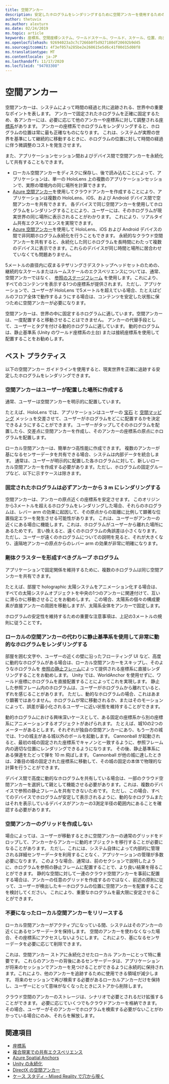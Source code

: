 ```yaml
---
title: 空間アンカー
description: 安定したホログラムをレンダリングするために空間アンカーを使用するためのベスト プラクティス。
author: thetuvix
ms.author: alexturn
ms.date: 02/24/2019
ms.topic: article
keywords: 座標系、空間座標システム、ワールドスケール、ワールド、スケール、位置、向き、アンカー、空間アンカー、ワールドロック、ワールドロック、永続化、共有、mixed reality ヘッドセット、windows mixed reality ヘッドセット、仮想リアリティヘッドセット、HoloLens
ms.openlocfilehash: 92694023a3c7c7266b0f5d927180df20692b9d45
ms.sourcegitcommit: 4f3ef057a285be2e260615e5d6c41f00d15d08f8
ms.translationtype: MT
ms.contentlocale: ja-JP
ms.lasthandoff: 11/17/2020
ms.locfileid: "94703308"
---
```

# <a name="spatial-anchors"></a>空間アンカー

空間アンカーは、システムによって時間の経過と共に追跡される、世界中の重要なポイントを表します。 アンカーで固定されたホログラムを正確に固定するため、各アンカーには、必要に応じて他のアンカーや座標系に対して調整される[座標系](coordinate-systems.md)があります。  アンカーの座標系でホログラムをレンダリングすると、ホログラムの位置は常に最も正確なものになります。 これは、システムが実際の世界を基準にして継続的に移動するときに、ホログラムの位置に対して時間の経過に伴う微調整のコストを発生させます。

また、アプリケーションセッション間およびデバイス間で空間アンカーを永続化して共有することもできます。
* ローカル空間アンカーをディスクに保存し、後で読み込むことによって、アプリケーションは、単一の HoloLens 上の複数のアプリケーションセッションで、実際の環境内の同じ場所を計算できます。
* <a href="https://docs.microsoft.com/azure/spatial-anchors/overview" target="_blank">Azure 空間アンカー</a>を使用してクラウドアンカーを作成することにより、アプリケーションは複数の HoloLens、iOS、および Android デバイス間で空間アンカーを共有できます。 各デバイスで同じ空間アンカーを使用してホログラムをレンダリングすることにより、ユーザーには、そのホログラムが現実世界の同じ場所に表示されることがわかります。 これにより、リアルタイム共有エクスペリエンスを実現できます。
* <a href="https://docs.microsoft.com/azure/spatial-anchors/overview" target="_blank">Azure 空間アンカー</a>を使用して HoloLens、iOS および Android デバイスの間で非同期ホログラム永続化を行うこともできます。 永続的なクラウド空間アンカーを共有すると、永続化した同じホログラムを長時間にわたって複数のデバイスに表示できます。これらのデバイスが同じ時間と場所に居合わせていなくても問題ありません。

5メートルの直径内に収まるテザリングさデスクトップヘッドセットのための、継続的なスケールまたはルームスケールのエクスペリエンスについては、通常、空間アンカーではなく、 [参照のステージフレーム](coordinate-systems.md#stage-frame-of-reference) を使用します。これにより、すべてのコンテンツを表示する1つの座標系が提供されます。 ただし、アプリケーションで、ユーザーが HoloLens で5メートルを超えている場合、たとえばビルのフロア全体で動作するようにする場合は、コンテンツを安定した状態に保つために空間アンカーが必要になります。

空間アンカーは、世界の中に固定するホログラムに適しています。空間アンカーは、一度配置すると移動させることはできません。 アンカーの代替手段として、ユーザーとタグを付ける動的ホログラムに適しています。 動的ホログラムは、静止基準系 (Unity のワールド座標系の土台) または接続座標系を使用して配置することをお勧めします。

## <a name="best-practices"></a>ベスト プラクティス

以下の空間アンカー ガイドラインを使用すると、現実世界を正確に追跡する安定したホログラムをレンダリングできます。

### <a name="create-spatial-anchors-where-users-place-them"></a>空間アンカーはユーザーが配置した場所に作成する

通常、ユーザーは空間アンカーを明示的に配置しています。

たとえば、HoloLens では、アプリケーションはユーザーの [宝石](gaze-and-commit.md) と [空間マッピング](spatial-mapping.md) メッシュを交差させて、ユーザーがホログラムをどこに配置するかを決定できるようにすることができます。 ユーザーがタップしてそのホログラムを配置したら、交差点に空間アンカーを作成し、そのアンカーの座標系の原点にホログラムを配置します。

ローカル空間アンカーは、簡単かつ高性能に作成できます。 複数のアンカーが基になるセンサーデータを共有できる場合、システムは内部データを統合します。 通常は、ユーザーが明示的に配置した各ホログラムに対して、新しいローカル空間アンカーを作成する必要があります。ただし、ホログラムの固定グループなど、以下に示すケースは除きます。

### <a name="always-render-anchored-holograms-within-3-meters-of-their-anchor"></a>固定されたホログラムは必ずアンカーから 3 m にレンダリングする

空間アンカーは、アンカーの原点近くの座標系を安定させます。 このオリジンから3メートルを超えるホログラムをレンダリングした場合、それらのホログラムは、レバー arm の効果に起因して、その原点からの距離に比例して顕著な位置指定エラーを発生させる可能性があります。 これは、ユーザーがアンカーの近くにある場合に機能します。これは、ホログラムがユーザーから離れた場所にあるためです。 言い換えると、遠くのホログラムの角誤差は小さくなります。 ただし、ユーザーが遠くのホログラムについての説明を見ると、それが大きくなり、遠隔地アンカーの原点からのレバー arm の効果が非常に明確になります。

### <a name="group-holograms-that-should-form-a-rigid-cluster"></a>剛体クラスターを形成すべきグループ ホログラム

アプリケーションで固定関係を維持するために、複数のホログラムは同じ空間アンカーを共有できます。

たとえば、部屋で holographic 太陽システムをアニメーション化する場合は、すべての太陽システムオブジェクトを中央の1つのアンカーに関連付けて、互いに滑らかに移動させることをお勧めします。 この場合、太陽系の個々の構成要素が直接アンカーの周囲を移動しますが、太陽系全体をアンカーで固定します。

ホログラムの安定性を維持するための重要な注意事項は、上記の3メートルの規則に従うことです。

### <a name="render-highly-dynamic-holograms-using-the-stationary-frame-of-reference-instead-of-a-local-spatial-anchor"></a>ローカルの空間アンカーの代わりに静止基準系を使用して非常に動的なホログラムをレンダリングする

部屋を囲む文字や、ユーザーの近くの壁に沿ったフローティング UI など、高度に動的なホログラムがある場合は、ローカル空間アンカーをスキップし、そのようなホログラムを [参照の静止フレーム](coordinate-systems.md#stationary-frame-of-reference)によって提供される座標系に直接レンダリングすることをお勧めします。 Unity では、WorldAnchor を使用せずに、ワールド座標にホログラムを直接配置することによってこれを実現します。 静止した参照フレーム内のホログラムは、ユーザーがホログラムから離れていると、ずれを感じることがあります。 ただし、動的なホログラムの場合、これはあまり顕著ではありません。ホログラムが常に移動されるか、またはそのモーションによって、誤差が最小化されるユーザーに近い状態を維持することができます。

動的ホログラムにおける興味深いケースとして、ある固定の座標系から別の座標系にアニメーションするオブジェクトがあげられます。 たとえば、城10の2つのメーターがあるとします。それぞれが独自の空間アンカーにあり、もう一方の城では、1つの城主がある城以外のボールを起動します。 Cannonball が起動されると、最初の城の固定された座標系でキャノンと一致するように、参照フレーム内の適切な位置にレンダリングできるようになります。 その後、静止基準系にある弾道をたどって弾を 10 m 飛ばします。 Cannonball が他の城に達したときは、2番目の城の固定された座標系に移動して、その城の固定の本体で物理的な計算を行うことができます。

デバイス間で高度に動的なホログラムを共有している場合は、一部のクラウド空間アンカーを選択して親として機能させる必要があります。これは、複数のデバイスで参照の静止フレームを共有できないためです。  ただし、この場合、すべてのデバイスでホログラムが安定して表示されるように、動的なホログラムまたはそれを表示しているデバイスがアンカーの3測定半径の範囲内にあることを確認する必要があります。

### <a name="avoid-creating-a-grid-of-spatial-anchors"></a>空間アンカーのグリッドを作成しない

場合によっては、ユーザーが移動するときに空間アンカーの通常のグリッドをドロップして、アンカーからアンカーに動的オブジェクトを移行することが必要になることがあります。 ただし、これには、システム自体によって内部的に管理される詳細センサーデータを利用することなく、アプリケーションの管理が多数必要になります。 このような場合、通常は、前のセクションで説明したように、ホログラムを参照の静止フレームに配置することで、より良い結果を得ることができます。
静的な空間に対して一連のクラウド空間アンカーを事前に配置する場合は、アンカーの任意のグリッドを作成するのではなく、前述の原則に従って、ユーザーが検出したキーホログラムの位置に空間アンカーを配置することを検討してください。 これにより、重要なホログラムを最大限に安定させることができます。

### <a name="release-local-spatial-anchors-you-no-longer-need"></a>不要になったローカル空間アンカーをリリースする

ローカル空間アンカーがアクティブになっている間、システムはそのアンカーの近くにあるセンサーデータを保持します。 空間のアンカーを使わなくなった場合、その座標系にアクセスしないようにします。 これにより、基になるセンサーデータを必要に応じて削除できます。

これは、空間アンカー ストアに永続化させたローカル アンカーにとって特に重要です。 これらのアンカーの背後にあるセンサーデータは、アプリケーションが将来のセッションでアンカーを見つけることができるように永続的に保持されます。これにより、他のアンカーを追跡するために使用できる領域が減少します。 将来のセッションで再び検索する必要があるローカルアンカーだけを保持し、ユーザーにとって意味がなくなったときにストアから削除します。

クラウド空間のアンカーのストレージは、シナリオで必要とされるだけ拡張することができます。 必要に応じていくつでもクラウドアンカーを格納できます。その場合、ユーザーがそのアンカーでホログラムを検索する必要がないことがわかっている場合にのみ、それらを解放します。

## <a name="see-also"></a>関連項目
* [座標系](coordinate-systems.md)
* [複合現実での共有エクスペリエンス](../develop/platform-capabilities-and-apis/shared-experiences-in-mixed-reality.md)
* <a href="https://docs.microsoft.com/azure/spatial-anchors" target="_blank">Azure Spatial Anchors</a>
* [Unity の永続化](../develop/unity/persistence-in-unity.md)
* [DirectX の空間アンカー](../develop/native/coordinate-systems-in-directx.md#place-holograms-in-the-world-using-spatial-anchors)
* [ケース スタディ - Mixed Reality で穴から覗く](../out-of-scope/case-study-looking-through-holes-in-your-reality.md)
